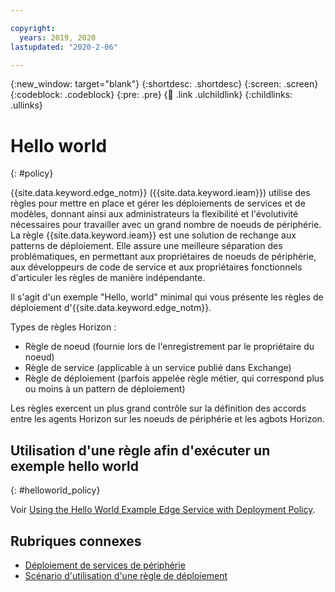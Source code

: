 ```yaml
---

copyright:
  years: 2019, 2020
lastupdated: "2020-2-06"

---
```


{:new_window: target="blank"}
{:shortdesc: .shortdesc}
{:screen: .screen}
{:codeblock: .codeblock}
{:pre: .pre}
{:child: .link .ulchildlink}
{:childlinks: .ullinks}

# Hello world
{: #policy}

{{site.data.keyword.edge_notm}} ({{site.data.keyword.ieam}}) utilise des règles pour mettre en place et gérer les déploiements de services et de modèles, donnant ainsi aux administrateurs la flexibilité et l'évolutivité nécessaires pour travailler avec un grand nombre de noeuds de périphérie. La règle {{site.data.keyword.ieam}} est une solution de rechange aux patterns de déploiement. Elle assure une meilleure séparation des problématiques, en permettant aux propriétaires de noeuds de périphérie, aux développeurs de code de service et aux propriétaires fonctionnels d'articuler les règles de manière indépendante.

Il s'agit d'un exemple "Hello, world" minimal qui vous présente les règles de déploiement d'{{site.data.keyword.edge_notm}}.

Types de règles Horizon :

* Règle de noeud (fournie lors de l'enregistrement par le propriétaire du noeud)
* Règle de service (applicable à un service publié dans Exchange)
* Règle de déploiement (parfois appelée règle métier, qui correspond plus ou moins à un pattern de déploiement)

Les règles exercent un plus grand contrôle sur la définition des accords entre les agents Horizon sur les noeuds de périphérie et les agbots Horizon.

## Utilisation d'une règle afin d'exécuter un exemple hello world
{: #helloworld_policy}

Voir [Using the Hello World Example Edge Service with Deployment Policy](https://github.com/open-horizon/examples/blob/master/edge/services/helloworld/PolicyRegister.md#using-the-hello-world-example-edge-service-with-deployment-policy).

## Rubriques connexes

* [Déploiement de services de périphérie](../using_edge_services/detailed_policy.md)
* [Scénario d'utilisation d'une règle de déploiement](../using_edge_services/policy_user_cases.md)
